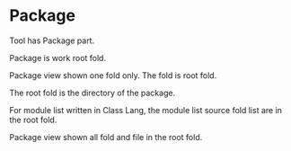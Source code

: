 # Package

Tool has Package part.

Package is work root fold.

Package view shown one fold only. 
The fold is root fold. 

The root fold is the directory of the package. 

For module list written in Class Lang,
the module list source fold list are in the root fold. 

Package view shown all fold and file in the root fold. 